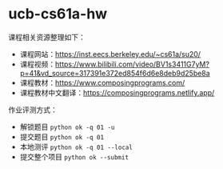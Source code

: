 # ucb-cs61a-hw
课程相关资源整理如下：

- 课程网站：https://inst.eecs.berkeley.edu/~cs61a/su20/
- 课程视频：https://www.bilibili.com/video/BV1s3411G7yM?p=41&vd_source=317391e372ed854f6d6e8deb9d25be8a
- 课程教材：https://www.composingprograms.com/
- 课程教材中文翻译：https://composingprograms.netlify.app/

作业评测方式：

- 解锁题目 `python ok -q 01 -u`
- 提交题目 `python ok -q 01`
- 本地测评 `python ok -q 01 --local`
- 提交整个项目 `python ok --submit`
